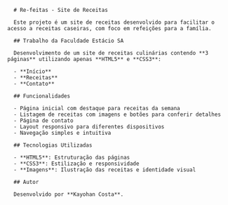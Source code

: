       # Re-feitas - Site de Receitas

      Este projeto é um site de receitas desenvolvido para facilitar o acesso a receitas caseiras, com foco em refeições para a família.

      ## Trabalho da Faculdade Estácio SA

      Desenvolvimento de um site de receitas culinárias contendo **3 páginas** utilizando apenas **HTML5** e **CSS3**:

      - **Início**
      - **Receitas**
      - **Contato**

      ## Funcionalidades

      - Página inicial com destaque para receitas da semana
      - Listagem de receitas com imagens e botões para conferir detalhes
      - Página de contato
      - Layout responsivo para diferentes dispositivos
      - Navegação simples e intuitiva

      ## Tecnologias Utilizadas

      - **HTML5**: Estruturação das páginas
      - **CSS3**: Estilização e responsividade
      - **Imagens**: Ilustração das receitas e identidade visual

      ## Autor

      Desenvolvido por **Kayohan Costa**.

 
 
